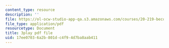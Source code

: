 ```yaml
---
content_type: resource
description: ''
file: https://ol-ocw-studio-app-qa.s3.amazonaws.com/courses/20-219-becoming-the-next-bill-nye-writing-and-hosting-the-educational-show-january-iap-2015/17ee07036a2b801dc4f94d7ba8aab411_es4aS15Y_Ck.pdf
file_type: application/pdf
resourcetype: Document
title: 3play pdf file
uid: 17ee0703-6a2b-801d-c4f9-4d7ba8aab411
---
```

